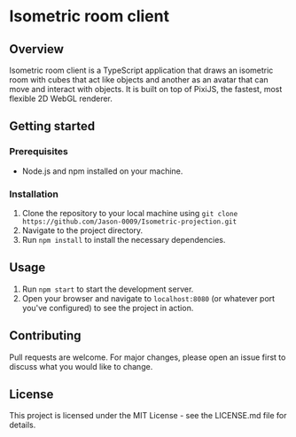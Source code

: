 # Isometric room client

## Overview
Isometric room client is a TypeScript application that draws an isometric room with cubes that act like objects and another as an avatar that can move and interact with objects. It is built on top of PixiJS, the fastest, most flexible 2D WebGL renderer.

## Getting started

### Prerequisites
- Node.js and npm installed on your machine.

### Installation
1. Clone the repository to your local machine using `git clone https://github.com/Jason-0009/Isometric-projection.git`
2. Navigate to the project directory.
3. Run `npm install` to install the necessary dependencies.

## Usage
1. Run `npm start` to start the development server.
2. Open your browser and navigate to `localhost:8080` (or whatever port you've configured) to see the project in action.

## Contributing
Pull requests are welcome. For major changes, please open an issue first to discuss what you would like to change.

## License
This project is licensed under the MIT License - see the LICENSE.md file for details.
